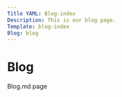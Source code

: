 ```yaml
---
Title YAML: Blog-index
Description: This is our blog page.
Template: blog-index
Blog: blog
---
```


Blog
==========================

Blog.md page
